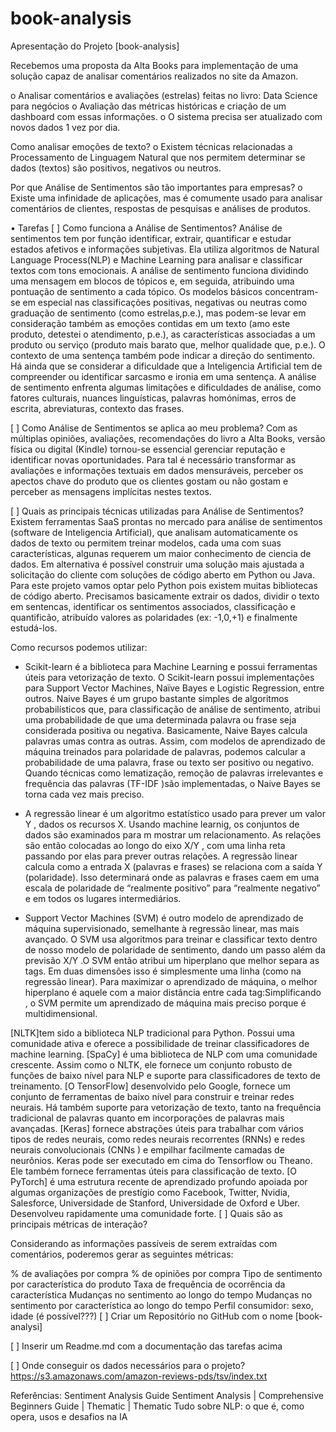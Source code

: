 # book-analysis

Apresentação do Projeto [book-analysis]

Recebemos uma proposta da Alta Books para implementação de uma solução capaz de analisar comentários realizados no site da Amazon.

o Analisar comentários e avaliações (estrelas) feitas no livro: Data Science para negócios
o Avaliação das métricas históricas e criação de um dashboard com essas informações.
o O sistema precisa ser atualizado com novos dados 1 vez por dia.

Como analisar emoções de texto?
o Existem técnicas relacionadas a Processamento de Linguagem Natural que nos permitem determinar se dados (textos) são positivos, negativos ou neutros.

Por que Análise de Sentimentos são tão importantes para empresas?
o Existe uma infinidade de aplicações, mas é comumente usado para analisar comentários de clientes, respostas de pesquisas e análises de produtos.

• Tarefas
[ ] Como funciona a Análise de Sentimentos?
Análise de sentimentos tem por função identificar, extrair, quantificar e estudar estados afetivos e informações subjetivas. Ela utiliza algoritmos de Natural Language Process(NLP) e Machine Learning para analisar e classificar textos com tons emocionais.
A análise de sentimento funciona dividindo uma mensagem em blocos de tópicos e, em seguida, atribuindo uma pontuação de sentimento a cada tópico.
Os modelos básicos concentram-se em especial nas classificações positivas, negativas ou neutras como graduação de sentimento (como estrelas,p.e.), mas podem-se levar em consideração também as emoções contidas em um texto (amo este produto, detestei o atendimento, p.e.), as características associadas a um produto ou serviço (produto mais barato que, melhor qualidade que, p.e.). O contexto de uma sentença também pode indicar a direção do sentimento. Há ainda que se considerar a dificuldade que a Inteligencia Artificial tem de compreender ou identificar sarcasmo e ironia em uma sentença.
A análise de sentimento enfrenta algumas limitações e dificuldades de análise, como fatores culturais, nuances linguísticas, palavras homónimas, erros de escrita, abreviaturas, contexto das frases.

[ ] Como Análise de Sentimentos se aplica ao meu problema?
Com as múltiplas opiniões, avaliações, recomendações do livro a Alta Books, versão física ou digital (Kindle) tornou-se essencial gerenciar reputação e identificar novas oportunidades.
Para tal é necessário transformar as avaliações e informações textuais em dados mensuráveis, perceber os apectos chave do produto que os clientes gostam ou não gostam e perceber as mensagens implícitas nestes textos.

[ ] Quais as principais técnicas utilizadas para Análise de Sentimentos?
Existem ferramentas SaaS prontas no mercado para análise de sentimentos (software de Inteligencia Artificial), que analisam automaticamente os dados de texto ou permitem treinar modelos, cada uma com suas características, algunas requerem um maior conhecimento de ciencia de dados.
Em alternativa é possível construir uma solução mais ajustada a solicitação do cliente com soluções de código aberto em Python ou Java. Para este projeto vamos optar pelo Python pois existem muitas bibliotecas de código aberto.
Precisamos basicamente extrair os dados, dividir o texto em sentencas, identificar os sentimentos associados, classificação e quantificão, atribuído valores as polaridades (ex: -1,0,+1) e finalmente estudá-los.

Como recursos podemos utilizar:

 - Scikit-learn é a biblioteca para Machine Learning e possui ferramentas úteis para vetorização de texto. O Scikit-learn possui implementações para Support Vector Machines, Naïve Bayes e Logistic Regression, entre outros.
Naive Bayes é um grupo bastante simples de algoritmos probabilísticos que, para classificação de análise de sentimento, atribui uma probabilidade de que uma determinada palavra ou frase seja considerada positiva ou negativa. Basicamente, Naive Bayes calcula palavras umas contra as outras. Assim, com modelos de aprendizado de máquina treinados para polaridade de palavras, podemos calcular a probabilidade de uma palavra, frase ou texto ser positivo ou negativo. Quando técnicas como lematização, remoção de palavras irrelevantes e frequência das palavras (TF-IDF )são implementadas, o Naive Bayes se torna cada vez mais preciso.

 - A regressão linear é um algoritmo estatístico usado para prever um valor Y , dados os recursos X. Usando machine learnig, os conjuntos de dados são examinados para m mostrar um relacionamento. As relações são então colocadas ao longo do eixo X/Y , com uma linha reta passando por elas para prever outras relações. A regressão linear calcula como a entrada X (palavras e frases) se relaciona com a saída Y (polaridade). Isso determinará onde as palavras e frases caem em uma escala de polaridade de “realmente positivo” para “realmente negativo” e em todos os lugares intermediários.

 - Support Vector Machines (SVM) é outro modelo de aprendizado de máquina supervisionado, semelhante à regressão linear, mas mais avançado. O SVM usa algoritmos para treinar e classificar texto dentro de nosso modelo de polaridade de sentimento, dando um passo além da previsão X/Y .O SVM então atribui um hiperplano que melhor separa as tags. Em duas dimensões isso é simplesmente uma linha (como na regressão linear). Para maximizar o aprendizado de máquina, o melhor hiperplano é aquele com a maior distância entre cada tag:Simplificando , o SVM permite um aprendizado de máquina mais preciso porque é multidimensional.

[NLTK]tem sido a biblioteca NLP tradicional para Python. Possui uma comunidade ativa e oferece a possibilidade de treinar classificadores de machine learning.
[SpaCy] é uma biblioteca de NLP com uma comunidade crescente. Assim como o NLTK, ele fornece um conjunto robusto de funções de baixo nível para NLP e suporte para classificadores de texto de treinamento.
[O TensorFlow] desenvolvido pelo Google, fornece um conjunto de ferramentas de baixo nível para construir e treinar redes neurais. Há também suporte para vetorização de texto, tanto na frequência tradicional de palavras quanto em incorporações de palavras mais avançadas.
[Keras] fornece abstrações úteis para trabalhar com vários tipos de redes neurais, como redes neurais recorrentes (RNNs) e redes neurais convolucionais (CNNs ) e empilhar facilmente camadas de neurônios. Keras pode ser executado em cima do Tensorflow ou Theano. Ele também fornece ferramentas úteis para classificação de texto.
[O PyTorch] é uma estrutura recente de aprendizado profundo apoiada por algumas organizações de prestígio como Facebook, Twitter, Nvidia, Salesforce, Universidade de Stanford, Universidade de Oxford e Uber. Desenvolveu rapidamente uma comunidade forte.
[ ] Quais são as principais métricas de interação?

Considerando as informações passíveis de serem extraídas com comentários, poderemos gerar as seguintes métricas:

% de avaliações por compra
% de opiniões por compra
Tipo de sentimento por característica do produto
Taxa de frequência de ocorrência da característica
Mudanças no sentimento ao longo do tempo
Mudanças no sentimento por característica ao longo do tempo
Perfil consumidor: sexo, idade (é possível???)
[ ] Criar um Repositório no GitHub com o nome [book-analysi]

[ ] Inserir um Readme.md com a documentação das tarefas acima

[ ] Onde conseguir os dados necessários para o projeto?
https://s3.amazonaws.com/amazon-reviews-pds/tsv/index.txt

Referências:
Sentiment Analysis Guide
Sentiment Analysis | Comprehensive Beginners Guide | Thematic | Thematic
Tudo sobre NLP: o que é, como opera, usos e desafios na IA
